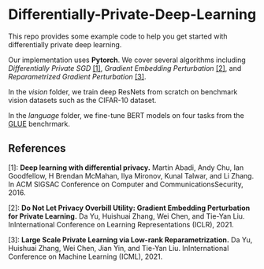 # Differentially-Private-Deep-Learning

This repo provides some example code to help you get started with differentially private deep learning. 

Our implementation uses **Pytorch**. We cover several algorithms including *Differentially Private SGD* [[1]](https://arxiv.org/abs/1607.00133), *Gradient Embedding Perturbation* [[2]](https://openreview.net/forum?id=7aogOj_VYO0), and *Reparametrized Gradient Perturbation* [[3]](https://arxiv.org/abs/2106.09352).

In the *vision* folder, we train deep ResNets from scratch on benchmark vision datasets such as the CIFAR-10 dataset. 

In the *language* folder, we fine-tune BERT models on four tasks from the [GLUE](https://gluebenchmark.com/) benchrmark.


## References


\[1\]: **Deep learning with differential privacy.** Martin Abadi, Andy Chu, Ian Goodfellow, H Brendan McMahan, Ilya Mironov, Kunal Talwar, and Li Zhang.   In ACM SIGSAC Conference on Computer and CommunicationsSecurity, 2016.

\[2\]: **Do Not Let Privacy Overbill Utility: Gradient Embedding Perturbation for Private Learning.**  Da Yu, Huishuai Zhang, Wei Chen, and Tie-Yan Liu.  InInternational Conference on Learning Representations (ICLR), 2021.

\[3\]: **Large Scale Private Learning via Low-rank Reparametrization.** Da  Yu,  Huishuai  Zhang,  Wei  Chen,  Jian  Yin,  and  Tie-Yan  Liu.    InInternational Conference on Machine Learning (ICML), 2021. 
